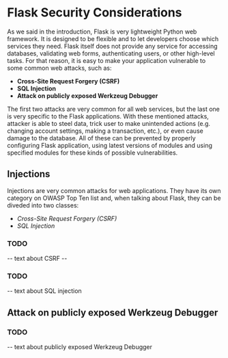 # Flask Security Considerations

As we said in the introduction, Flask is very lightweight Python web framework. It is designed to be flexible and to let developers choose which services they need. Flask itself does not provide any service for accessing databases, validating web forms, authenticating users, or other high-level tasks. For that reason, it is easy to make your application vulnerable to some common web attacks, such as:
- **Cross-Site Request Forgery (CSRF)**
- **SQL Injection**
- **Attack on publicly exposed Werkzeug Debugger**

The first two attacks are very common for all web services, but the last one is very specific to the Flask applications. With these mentioned attacks, attacker is able to steel data, trick user to make unintended actions (e.g. changing account settings, making a transaction, etc.), or even cause damage to the database. 
All of these can be prevented by properly configuring Flask application, using latest versions of modules and using specified modules for these kinds of possible vulnerabilities.

## Injections
Injections are very common attacks for web applications. They have its own category on OWASP Top Ten list and, when talking about Flask, they can be diveded into two classes:
- *Cross-Site Request Forgery (CSRF)*
- *SQL Injection*



### TODO
-- text about CSRF --


### TODO
-- text about SQL injection


## Attack on publicly exposed Werkzeug Debugger


### TODO
-- text about publicly exposed Werkzeug Debugger
